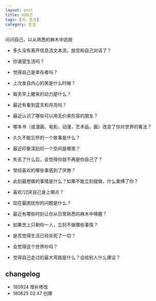 ```yaml
---
layout: post
title: 问自己
tags: [问，生活]
category: 生活
---
```


问问自己，以从熟悉的麻木中逃脱

- 多久没有离开信息流文本流，放空和自己对话了？
- 你渴望生活吗？
- 觉得自己是幸存者吗？
- 上次发自内心的笑是什么时候？
- 每天早上醒来的动力是什么？
- 最近有看到蓝天和月亮吗？
- 最近认识了哪些可以用无价来形容的朋友？

- 哪本书（或漫画，电影，动漫，艺术品，画）改变了你对世界的看法？
- 久久不能忘怀的一个故事是什么？
- 最近印象深刻的一个空间是哪里？
- 失去了什么后，会觉得你就不再是你自己了？
- 曾经喜欢的哪些事感到了厌倦？
- 此刻最想做的事情是什么？如果不能立刻就做，什么束缚了你？     
- 喜欢/讨厌自己身上哪点？

- 现在最困扰你的问题是什么？
- 最近有哪些时刻让你从日常熟悉的麻木中唤醒？
- 如果世上只剩你一人，立刻不做哪些事情？
- 是否觉得生活已经杀死了一切？
- 会觉得这个世界吵吗？
- 觉得自己走过的最大弯路是什么？会给别人什么建议？

## changelog
- 180924 增补修改
- 180625 02:47 创建




